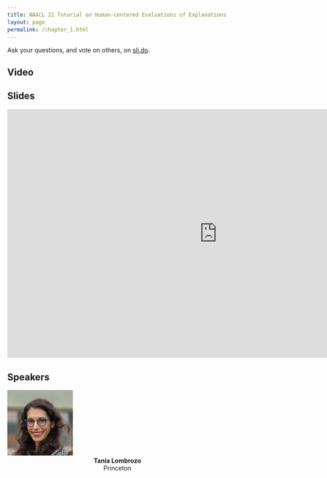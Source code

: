 ```yaml
---
title: NAACL 22 Tutorial on Human-centered Evaluations of Explanations
layout: page
permalink: /chapter_1.html
---
```

Ask your questions, and vote on others, on [sli.do](https://app.sli.do/event/awQq8cDeXyxQYFP1WnfGqB).

## Video

## Slides
<iframe src="https://docs.google.com/presentation/d/1-ja7_-FeGT8n5NxjZ0RN_tUBUG0GZMhIkw8xOt3g_Tk/embed?start=false&loop=false&delayms=3000" frameborder="0" width="960" height="569" allowfullscreen="true" mozallowfullscreen="true" webkitallowfullscreen="true"></iframe>

## Speakers

<div class="col-md-4">
    <div class="profile height150">
        <div><a href="http://cognition.princeton.edu/"><img class="avatar-img" width=150 src="images/tania.jpg"></a></div>
        <div style="margin-bottom:40px"><center><b>Tania Lombrozo</b><br>Princeton</center></div>
    </div>
</div>
